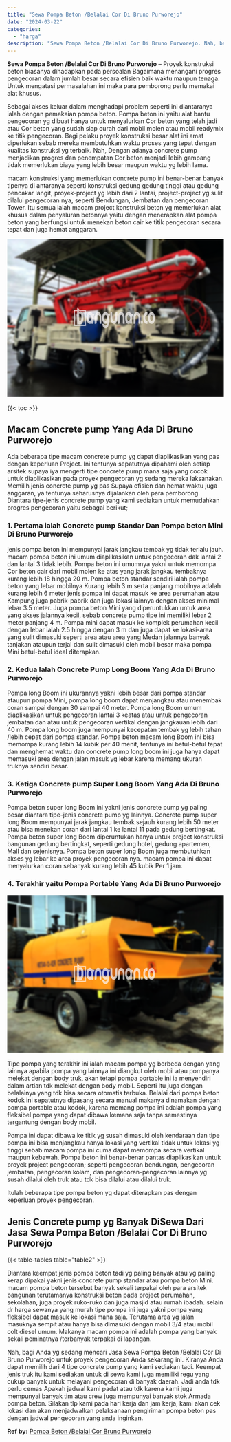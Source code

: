 ```yaml
---
title: "Sewa Pompa Beton /Belalai Cor Di Bruno Purworejo"
date: "2024-03-22"
categories: 
  - "harga"
description: "Sewa Pompa Beton /Belalai Cor Di Bruno Purworejo. Nah, bagi Anda yg sedang mencari Jasa Sewa Pompa Beton /Belalai Cor Di Bruno Purworejo untuk proyek pengeco..."
---
```


**Sewa Pompa Beton /Belalai Cor Di Bruno Purworejo** – Proyek konstruksi beton biasanya dihadapkan pada persoalan Bagaimana menangani progres pengecoran dalam jumlah besar secara efisien baik waktu maupun tenaga. Untuk mengatasi permasalahan ini maka para pemborong perlu memakai alat khusus.

Sebagai akses keluar dalam menghadapi problem seperti ini diantaranya ialah dengan pemakaian pompa beton. Pompa beton ini yaitu alat bantu pengecoran yg dibuat hanya untuk menyalurkan Cor beton yang telah jadi atau Cor beton yang sudah siap curah dari mobil molen atau mobil readymix ke titik pengecoran. Bagi pelaku proyek konstruksi besar alat ini amat diperlukan sebab mereka membutuhkan waktu proses yang tepat dengan kualitas konstruksi yg terbaik. Nah, Dengan adanya concrete pump menjadikan progres dan penempatan Cor beton menjadi lebih gampang tidak memerlukan biaya yang lebih besar maupun waktu yg lebih lama.

macam konstruksi yang memerlukan concrete pump ini benar-benar banyak tipenya di antaranya seperti konstruksi gedung gedung tinggi atau gedung pencakar langit, proyek-project yg lebih dari 2 lantai, project-project yg sulit dilalui pengecoran nya, seperti Bendungan, Jembatan dan pengecoran Tower. Itu semua ialah macam project konstruksi beton yg memerlukan alat khusus dalam penyaluran betonnya yaitu dengan menerapkan alat pompa beton yang berfungsi untuk menekan beton cair ke titik pengecoran secara tepat dan juga hemat anggaran.

![Sewa Pompa Beton /Belalai Cor Di Bruno Purworejo](/images/sewa-concrete-pump-38.png)

{{< toc >}}

## Macam Concrete pump Yang Ada Di Bruno Purworejo

Ada beberapa tipe macam concrete pump yg dapat diaplikasikan yang pas dengan keperluan Project. Ini tentunya sepatutnya dipahami oleh setiap arsitek supaya iya mengerti tipe concrete pump mana saja yang cocok untuk diaplikasikan pada proyek pengecoran yg sedang mereka laksanakan. Memilih jenis concrete pump yg pas Supaya efisien dan hemat waktu juga anggaran, ya tentunya seharusnya dijalankan oleh para pemborong. Diantara tipe-jenis concrete pump yang kami sediakan untuk memudahkan progres pengecoran yaitu sebagai berikut;

### 1\. Pertama ialah Concrete pump Standar Dan Pompa beton Mini Di Bruno Purworejo

jenis pompa beton ini mempunyai jarak jangkau tembak yg tidak terlalu jauh. macam pompa beton ini umum diaplikasikan untuk pengecoran dak lantai 2 dan lantai 3 tidak lebih. Pompa beton ini umumnya yakni untuk memompa Cor beton cair dari mobil molen ke atas yang jarak jangkau tembaknya kurang lebih 18 hingga 20 m. Pompa beton standar sendiri ialah pompa beton yang lebar mobilnya Kurang lebih 3 m serta panjang mobilnya adalah kurang lebih 6 meter jenis pompa ini dapat masuk ke area perumahan atau Kampung juga pabrik-pabrik dan juga lokasi lainnya dengan akses minimal lebar 3.5 meter. Juga pompa beton Mini yang diperuntukkan untuk area yang akses jalannya kecil, sebab concrete pump tipe ini memiliki lebar 2 meter panjang 4 m. Pompa mini dapat masuk ke komplek perumahan kecil dengan lebar ialah 2.5 hingga dengan 3 m dan juga dapat ke lokasi-area yang sulit dimasuki seperti area atau area yang Medan jalannya banyak tanjakan ataupun terjal dan sulit dimasuki oleh mobil besar maka pompa Mini betul-betul ideal diterapkan.

### 2\. Kedua Ialah Concrete Pump Long Boom Yang Ada Di Bruno Purworejo

Pompa long Boom ini ukurannya yakni lebih besar dari pompa standar ataupun pompa Mini, pompa long boom dapat menjangkau atau menembak coran sampai dengan 30 sampai 40 meter. Pompa long Boom umum diaplikasikan untuk pengecoran lantai 3 keatas atau untuk pengecoran jembatan dan atau untuk pengecoran vertikal dengan jangkauan lebih dari 40 m. Pompa long boom juga mempunyai kecepatan tembak yg lebih tahan /lebih cepat dari pompa standar. Pompa beton macam long Boom ini bisa memompa kurang lebih 14 kubik per 40 menit, tentunya ini betul-betul tepat dan menghemat waktu dan concrete pump long boom ini juga hanya dapat memasuki area dengan jalan masuk yg lebar karena memang ukuran truknya sendiri besar.

### 3\. Ketiga Concrete pump Super Long Boom Yang Ada Di Bruno Purworejo

Pompa beton super long Boom ini yakni jenis concrete pump yg paling besar diantara tipe-jenis concrete pump yg lainnya. Concrete pump super long Boom mempunyai jarak jangkau tembak sejauh kurang lebih 50 meter atau bisa menekan coran dari lantai 1 ke lantai 11 pada gedung bertingkat. Pompa beton super long Boom diperuntukan hanya untuk project konstruksi bangunan gedung bertingkat, seperti gedung hotel, gedung apartemen, Mall dan sejenisnya. Pompa beton super long Boom juga membutuhkan akses yg lebar ke area proyek pengecoran nya. macam pompa ini dapat menyalurkan coran sebanyak kurang lebih 45 kubik Per 1 jam.

### 4\. Terakhir yaitu Pompa Portable Yang Ada Di Bruno Purworejo

![Sewa Pompa Beton /Belalai Cor Di Bruno Purworejo](/images/sewa-concrete-pump-08.png)

Tipe pompa yang terakhir ini ialah macam pompa yg berbeda dengan yang lainnya apabila pompa yang lainnya ini diangkut oleh mobil atau pompanya melekat dengan body truk, akan tetapi pompa portable ini ia menyendiri dalam artian tdk melekat dengan body mobil. Seperti Itu juga dengan belalainya yang tdk bisa secara otomatis terbuka. Belalai dari pompa beton kodok ini sepatutnya dipasang secara manual makanya dinamakan dengan pompa portable atau kodok, karena memang pompa ini adalah pompa yang fleksibel pompa yang dapat dibawa kemana saja tanpa semestinya tergantung dengan body mobil.

Pompa ini dapat dibawa ke titik yg susah dimasuki oleh kendaraan dan tipe pompa ini bisa menjangkau hanya lokasi yang vertikal tidak untuk lokasi yg tinggi sebab macam pompa ini cuma dapat memompa secara vertikal maupun kebawah. Pompa beton ini benar-benar pantas diaplikasikan untuk proyek project pengecoran; seperti pengecoran bendungan, pengecoran jembatan, pengecoran kolam, dan pengecoran-pengecoran lainnya yg susah dilalui oleh truk atau tdk bisa dilalui atau dilalui truk.

Itulah beberapa tipe pompa beton yg dapat diterapkan pas dengan keperluan proyek pengecoran.

## Jenis Concrete pump yg Banyak DiSewa Dari Jasa Sewa Pompa Beton /Belalai Cor Di Bruno Purworejo

{{< table-tables table="table2" >}}

Diantara keempat jenis pompa beton tadi yg paling banyak atau yg paling kerap dipakai yakni jenis concrete pump standar atau pompa beton Mini. macam pompa beton tersebut banyak sekali terpakai oleh para arsitek bangunan terutamanya konstruksi beton pada project perumahan, sekolahan, juga proyek ruko-ruko dan juga masjid atau rumah ibadah. selain dr harga sewanya yang murah tipe pompa ini juga yakni pompa yang fleksibel dapat masuk ke lokasi mana saja. Terutama area yg jalan masuknya sempit atau hanya bisa dimasuki dengan mobil 3/4 atau mobil colt diesel umum. Makanya macam pompa ini adalah pompa yang banyak sekali peminatnya /terbanyak terpakai di lapangan.

Nah, bagi Anda yg sedang mencari Jasa Sewa Pompa Beton /Belalai Cor Di Bruno Purworejo untuk proyek pengecoran Anda sekarang ini. Kiranya Anda dapat memilih dari 4 tipe concrete pump yang kami sediakan tadi. Keempat jenis truk itu kami sediakan untuk di sewa kami juga memiliki regu yang cukup banyak untuk melayani pengecoran di banyak daerah. Jadi anda tdk perlu cemas Apakah jadwal kami padat atau tdk karena kami juga mempunyai banyak tim atau crew juga mempunyai banyak stok Armada pompa beton. Silakan tlp kami pada hari kerja dan jam kerja, kami akan cek lokasi dan akan menjadwalkan pelaksanaan pengiriman pompa beton pas dengan jadwal pengecoran yang anda inginkan.

**Ref by:** [Pompa Beton /Belalai Cor Bruno Purworejo](https://id.wikipedia.org/wiki/Pompa)
